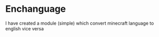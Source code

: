 # Enchanguage
I have created a module (simple) which convert minecraft language to english vice versa
